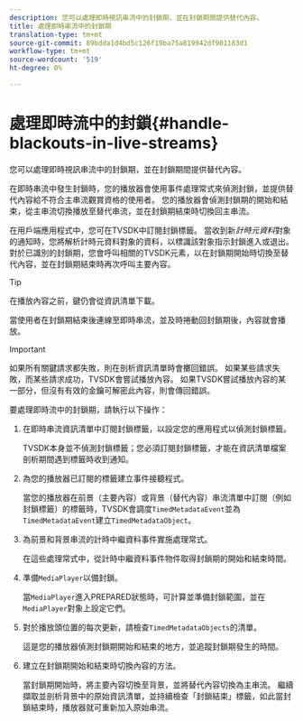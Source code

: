 ```yaml
---
description: 您可以處理即時視訊串流中的封鎖期，並在封鎖期間提供替代內容。
title: 處理即時串流中的封鎖期
translation-type: tm+mt
source-git-commit: 89bdda1d4bd5c126f19ba75a819942df901183d1
workflow-type: tm+mt
source-wordcount: '519'
ht-degree: 0%

---
```



# 處理即時流中的封鎖{#handle-blackouts-in-live-streams}

您可以處理即時視訊串流中的封鎖期，並在封鎖期間提供替代內容。

在即時串流中發生封鎖時，您的播放器會使用事件處理常式來偵測封鎖，並提供替代內容給不符合主串流觀賞資格的使用者。 您的播放器會偵測封鎖期的開始和結束，從主串流切換播放至替代串流，並在封鎖期結束時切換回主串流。

在用戶端應用程式中，您可在TVSDK中訂閱封鎖標籤。 當收到新&#x200B;*計時元資料*&#x200B;對象的通知時，您將解析計時元資料對象的資料，以標識該對象指示封鎖進入或退出。 對於已識別的封鎖期，您會呼叫相關的TVSDK元素，以在封鎖期開始時切換至替代內容，並在封鎖期結束時再次呼叫主要內容。

>[!TIP]
>
>在播放內容之前，鍵仍會從資訊清單下載。

當使用者在封鎖期結束後連線至即時串流，並及時捲動回封鎖期後，內容就會播放。

>[!IMPORTANT]
>
>如果所有關鍵請求都失敗，則在剖析資訊清單時會擲回錯誤。 如果某些請求失敗，而某些請求成功，TVSDK會嘗試播放內容。 如果TVSDK嘗試播放內容的某一部分，但沒有有效的金鑰可解密此內容，則會傳回錯誤。

要處理即時流中的封鎖期，請執行以下操作：

1. 在即時串流資訊清單中訂閱封鎖標籤，以設定您的應用程式以偵測封鎖標籤。

   TVSDK本身並不偵測封鎖標籤；您必須訂閱封鎖標籤，才能在資訊清單檔案剖析期間遇到標籤時收到通知。
1. 為您的播放器已訂閱的標籤建立事件接聽程式。

   當您的播放器在前景（主要內容）或背景（替代內容）串流清單中訂閱（例如封鎖標籤）的標籤時，TVSDK會調度`TimedMetadataEvent`並為`TimedMetadataEvent`建立`TimedMetadataObject`。
1. 為前景和背景串流的計時中繼資料事件實施處理常式。

   在這些處理常式中，從計時中繼資料事件物件取得封鎖期的開始和結束時間。
1. 準備`MediaPlayer`以備封鎖。

   當`MediaPlayer`進入PREPARED狀態時，可計算並準備封鎖範圍，並在`MediaPlayer`對象上設定它們。

1. 對於播放頭位置的每次更新，請檢查`TimedMetadataObjects`的清單。

   這是您的播放器偵測封鎖期開始和結束的地方，並追蹤封鎖期發生的時間。

1. 建立在封鎖期開始和結束時切換內容的方法。

   當封鎖期開始時，將主要內容切換至背景，並將替代內容切換為主串流。 繼續擷取並剖析背景中的原始資訊清單，並持續檢查「封鎖結束」標籤，如此當封鎖結束時，播放器就可重新加入原始串流。

